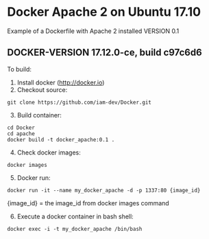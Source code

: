# Docker Apache 2 on Ubuntu 17.10
Example of a Dockerfile with Apache 2 installed
VERSION 0.1

## DOCKER-VERSION 17.12.0-ce, build c97c6d6

To build:
1. Install docker (http://docker.io)
2. Checkout source: 
```
git clone https://github.com/iam-dev/Docker.git
```
3. Build container: 
```
cd Docker
cd apache
docker build -t docker_apache:0.1 .
```
4. Check docker images: 
```
docker images
```
5. Docker run:
```
docker run -it --name my_docker_apache -d -p 1337:80 {image_id}
```

{image_id} = the image_id from docker images command

6. Execute a docker container in bash shell:
```
docker exec -i -t my_docker_apache /bin/bash
```
